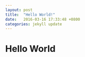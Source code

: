 ```yaml
---
layout: post
title:  "Hello World!"
date:   2016-03-16 17:33:48 +0800
categories: jekyll update
---
```

# Hello World
